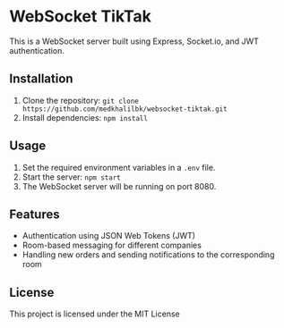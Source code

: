 # WebSocket TikTak

This is a WebSocket server built using Express, Socket.io, and JWT authentication.

## Installation

1. Clone the repository: `git clone https://github.com/medkhalilbk/websocket-tiktak.git`
2. Install dependencies: `npm install`

## Usage

1. Set the required environment variables in a `.env` file.
2. Start the server: `npm start`
3. The WebSocket server will be running on port 8080.

## Features

- Authentication using JSON Web Tokens (JWT)
- Room-based messaging for different companies
- Handling new orders and sending notifications to the corresponding room

## License

This project is licensed under the MIT License 